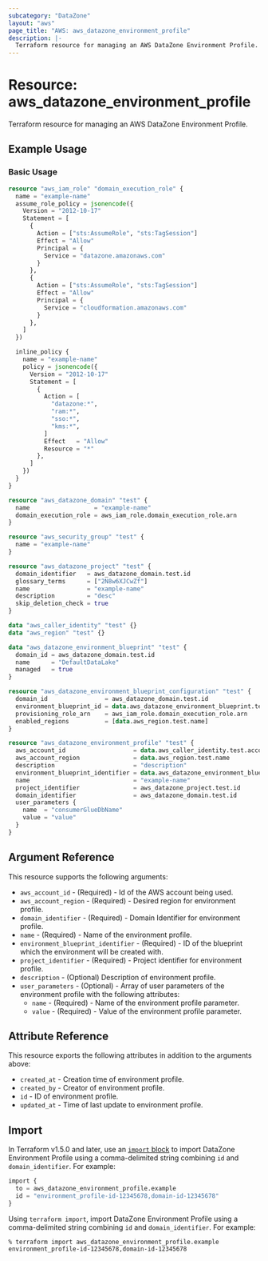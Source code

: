 ```yaml
---
subcategory: "DataZone"
layout: "aws"
page_title: "AWS: aws_datazone_environment_profile"
description: |-
  Terraform resource for managing an AWS DataZone Environment Profile.
---
```


# Resource: aws_datazone_environment_profile

Terraform resource for managing an AWS DataZone Environment Profile.

## Example Usage

### Basic Usage

```terraform
resource "aws_iam_role" "domain_execution_role" {
  name = "example-name"
  assume_role_policy = jsonencode({
    Version = "2012-10-17"
    Statement = [
      {
        Action = ["sts:AssumeRole", "sts:TagSession"]
        Effect = "Allow"
        Principal = {
          Service = "datazone.amazonaws.com"
        }
      },
      {
        Action = ["sts:AssumeRole", "sts:TagSession"]
        Effect = "Allow"
        Principal = {
          Service = "cloudformation.amazonaws.com"
        }
      },
    ]
  })

  inline_policy {
    name = "example-name"
    policy = jsonencode({
      Version = "2012-10-17"
      Statement = [
        {
          Action = [
            "datazone:*",
            "ram:*",
            "sso:*",
            "kms:*",
          ]
          Effect   = "Allow"
          Resource = "*"
        },
      ]
    })
  }
}

resource "aws_datazone_domain" "test" {
  name                  = "example-name"
  domain_execution_role = aws_iam_role.domain_execution_role.arn
}

resource "aws_security_group" "test" {
  name = "example-name"
}

resource "aws_datazone_project" "test" {
  domain_identifier   = aws_datazone_domain.test.id
  glossary_terms      = ["2N8w6XJCwZf"]
  name                = "example-name"
  description         = "desc"
  skip_deletion_check = true
}

data "aws_caller_identity" "test" {}
data "aws_region" "test" {}

data "aws_datazone_environment_blueprint" "test" {
  domain_id = aws_datazone_domain.test.id
  name      = "DefaultDataLake"
  managed   = true
}

resource "aws_datazone_environment_blueprint_configuration" "test" {
  domain_id                = aws_datazone_domain.test.id
  environment_blueprint_id = data.aws_datazone_environment_blueprint.test.id
  provisioning_role_arn    = aws_iam_role.domain_execution_role.arn
  enabled_regions          = [data.aws_region.test.name]
}

resource "aws_datazone_environment_profile" "test" {
  aws_account_id                   = data.aws_caller_identity.test.account_id
  aws_account_region               = data.aws_region.test.name
  description                      = "description"
  environment_blueprint_identifier = data.aws_datazone_environment_blueprint.test.id
  name                             = "example-name"
  project_identifier               = aws_datazone_project.test.id
  domain_identifier                = aws_datazone_domain.test.id
  user_parameters {
    name  = "consumerGlueDbName"
    value = "value"
  }
}
```

## Argument Reference

This resource supports the following arguments:

* `aws_account_id` - (Required) -  Id of the AWS account being used.
* `aws_account_region` - (Required) -  Desired region for environment profile.
* `domain_identifier` - (Required) -  Domain Identifier for environment profile.
* `name` - (Required) -  Name of the environment profile.
* `environment_blueprint_identifier` - (Required) -  ID of the blueprint which the environment will be created with.
* `project_identifier` - (Required) -  Project identifier for environment profile.
* `description` - (Optional) Description of environment profile.
* `user_parameters` - (Optional) -  Array of user parameters of the environment profile with the following attributes:
    * `name` - (Required) -  Name of the environment profile parameter.
    * `value` - (Required) -  Value of the environment profile parameter.

## Attribute Reference

This resource exports the following attributes in addition to the arguments above:

* `created_at` - Creation time of environment profile.
* `created_by` - Creator of environment profile.
* `id` - ID of environment profile.
* `updated_at` - Time of last update to environment profile.

## Import

In Terraform v1.5.0 and later, use an [`import` block](https://developer.hashicorp.com/terraform/language/import) to import DataZone Environment Profile using a comma-delimited string combining `id` and `domain_identifier`. For example:

```terraform
import {
  to = aws_datazone_environment_profile.example
  id = "environment_profile-id-12345678,domain-id-12345678"
}
```

Using `terraform import`, import DataZone Environment Profile using a comma-delimited string combining `id` and `domain_identifier`. For example:

```console
% terraform import aws_datazone_environment_profile.example environment_profile-id-12345678,domain-id-12345678
```
